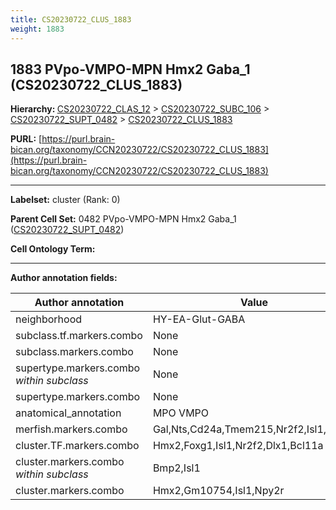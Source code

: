 ```yaml
---
title: CS20230722_CLUS_1883
weight: 1883
---
```

## 1883 PVpo-VMPO-MPN Hmx2 Gaba_1 (CS20230722_CLUS_1883)
<b>Hierarchy: </b>
[CS20230722_CLAS_12](../CS20230722_CLAS_12) >
[CS20230722_SUBC_106](../CS20230722_SUBC_106) >
[CS20230722_SUPT_0482](../CS20230722_SUPT_0482) >
[CS20230722_CLUS_1883](../CS20230722_CLUS_1883)

**PURL:** [https://purl.brain-bican.org/taxonomy/CCN20230722/CS20230722_CLUS_1883](https://purl.brain-bican.org/taxonomy/CCN20230722/CS20230722_CLUS_1883)

---


**Labelset:** cluster (Rank: 0)

**Parent Cell Set:** 0482 PVpo-VMPO-MPN Hmx2 Gaba_1 ([CS20230722_SUPT_0482](../CS20230722_SUPT_0482))



**Cell Ontology Term:** 

[MARKER GENES.]: #


---

[TRANSFERRED ANNOTATIONS.]: #


[AUTHOR ANNOTATION FIELDS.]: #


**Author annotation fields:**

| Author annotation | Value |
|-------------------|-------|
|neighborhood|HY-EA-Glut-GABA|
|subclass.tf.markers.combo|None|
|subclass.markers.combo|None|
|supertype.markers.combo _within subclass_|None|
|supertype.markers.combo|None|
|anatomical_annotation|MPO VMPO|
|merfish.markers.combo|Gal,Nts,Cd24a,Tmem215,Nr2f2,Isl1,Npy2r|
|cluster.TF.markers.combo|Hmx2,Foxg1,Isl1,Nr2f2,Dlx1,Bcl11a|
|cluster.markers.combo _within subclass_|Bmp2,Isl1|
|cluster.markers.combo|Hmx2,Gm10754,Isl1,Npy2r|
